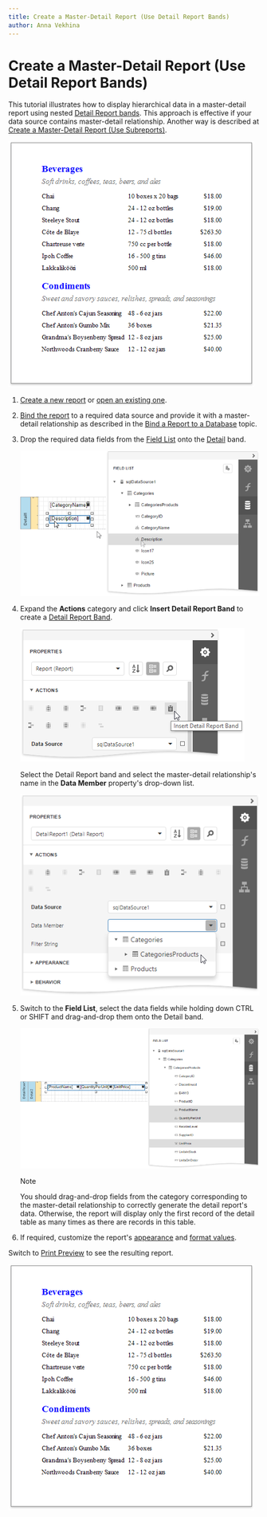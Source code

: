 ```yaml
---
title: Create a Master-Detail Report (Use Detail Report Bands)
author: Anna Vekhina
---
```

# Create a Master-Detail Report (Use Detail Report Bands)

This tutorial illustrates how to display hierarchical data in a master-detail report using nested [Detail Report bands](../introduction-to-banded-reports.md). This approach is effective if your data source contains master-detail relationship. Another way is described at [Create a Master-Detail Report (Use Subreports)](create-a-master-detail-report-use-subreports.md).

![](../../../images/eurd-web-master-detail-result.png)

1. [Create a new report](../add-new-reports.md) or [open an existing one](../open-reports.md).

2. [Bind the report](../bind-to-data.md) to a required data source and provide it with a master-detail relationship as described in the [Bind a Report to a Database](../bind-to-data/bind-a-report-to-a-database.md) topic.

3. Drop the required data fields from the [Field List](../report-designer-tools/ui-panels/field-list.md) onto the [Detail](../introduction-to-banded-reports.md) band.

    ![](../../../images/eurd-web-master-detail-drop-fields-for-master-layout.png)

4. Expand the **Actions** category and click **Insert Detail Report Band** to create a [Detail Report Band](../introduction-to-banded-reports.md).

    ![](../../../images/eurd-web-master-detail-insert-detail-report-band.png)

    Select the Detail Report band and select the master-detail relationship's name in the **Data Member** property's drop-down list.

    ![](../../../images/eurd-web-master-detail-data-member-property.png)

5. Switch to the **Field List**, select the data fields while holding down CTRL or SHIFT and drag-and-drop them onto the Detail band.

    ![](../../../images/eurd-web-master-detail-drop-fields-for-detail-layout.png)

    > [!NOTE]
    > You should drag-and-drop fields from the category corresponding to the master-detail relationship to correctly generate the detail report's data. Otherwise, the report will display only the first record of the detail table as many times as there are records in this table.

6. If required, customize the report's [appearance](../customize-appearance.md) and [format values](../shape-report-data/format-data.md).

Switch to [Print Preview](../preview-print-and-export-reports.md) to see the resulting report.

![](../../../images/eurd-web-master-detail-result.png)